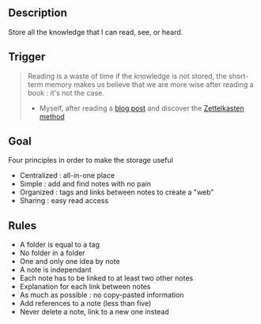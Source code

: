 ## Description

Store all the knowledge that I can read, see, or heard.

## Trigger

> Reading is a waste of time if the knowledge is not stored, the short-term memory makes us believe that we are more wise after reading a book : it's not the case.
> - Myself, after reading a [blog post](ttps://chrisman.github.io/11.html) and discover the [Zettelkasten method](https://writingcooperative.com/zettelkasten-how-one-german-scholar-was-so-freakishly-productive-997e4e0ca125)

## Goal 
Four principles in order to make the storage useful

* Centralized : all-in-one place
* Simple : add and find notes with no pain
* Organized : tags and links between notes to create a "web"
* Sharing : easy read access 

## Rules

* A folder is equal to a tag
* No folder in a folder
* One and only one idea by note
* A note is independant
* Each note has to be linked to at least two other notes
* Explanation for each link between notes
* As much as possible : no copy-pasted information
* Add references to a note (less than five)
* Never delete a note, link to a new one instead
